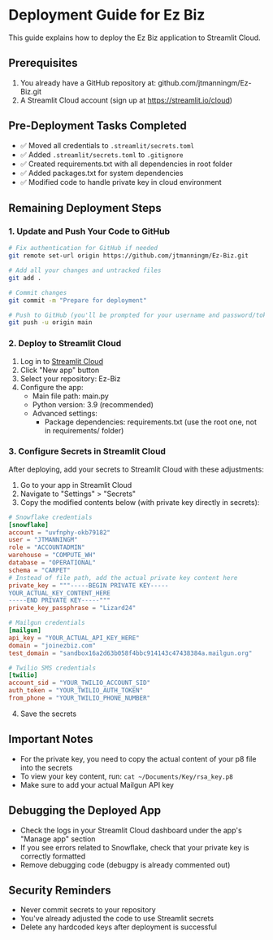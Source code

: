 # Deployment Guide for Ez Biz

This guide explains how to deploy the Ez Biz application to Streamlit Cloud.

## Prerequisites

1. You already have a GitHub repository at: github.com/jtmanningm/Ez-Biz.git
2. A Streamlit Cloud account (sign up at https://streamlit.io/cloud)

## Pre-Deployment Tasks Completed

- ✅ Moved all credentials to `.streamlit/secrets.toml`
- ✅ Added `.streamlit/secrets.toml` to `.gitignore`
- ✅ Created requirements.txt with all dependencies in root folder
- ✅ Added packages.txt for system dependencies
- ✅ Modified code to handle private key in cloud environment

## Remaining Deployment Steps

### 1. Update and Push Your Code to GitHub

```bash
# Fix authentication for GitHub if needed
git remote set-url origin https://github.com/jtmanningm/Ez-Biz.git

# Add all your changes and untracked files
git add .

# Commit changes
git commit -m "Prepare for deployment"

# Push to GitHub (you'll be prompted for your username and password/token)
git push -u origin main
```

### 2. Deploy to Streamlit Cloud

1. Log in to [Streamlit Cloud](https://streamlit.io/cloud)
2. Click "New app" button
3. Select your repository: Ez-Biz
4. Configure the app:
   - Main file path: main.py
   - Python version: 3.9 (recommended)
   - Advanced settings:
     - Package dependencies: requirements.txt (use the root one, not in requirements/ folder)

### 3. Configure Secrets in Streamlit Cloud

After deploying, add your secrets to Streamlit Cloud with these adjustments:

1. Go to your app in Streamlit Cloud
2. Navigate to "Settings" > "Secrets"
3. Copy the modified contents below (with private key directly in secrets):

```toml
# Snowflake credentials
[snowflake]
account = "uvfnphy-okb79182"
user = "JTMANNINGM"
role = "ACCOUNTADMIN" 
warehouse = "COMPUTE_WH"
database = "OPERATIONAL"
schema = "CARPET"
# Instead of file path, add the actual private key content here
private_key = """-----BEGIN PRIVATE KEY-----
YOUR_ACTUAL_KEY_CONTENT_HERE
-----END PRIVATE KEY-----"""
private_key_passphrase = "Lizard24"

# Mailgun credentials
[mailgun]
api_key = "YOUR_ACTUAL_API_KEY_HERE"
domain = "joinezbiz.com"
test_domain = "sandbox16a2d63b058f4bbc914143c47438384a.mailgun.org"

# Twilio SMS credentials
[twilio]
account_sid = "YOUR_TWILIO_ACCOUNT_SID"
auth_token = "YOUR_TWILIO_AUTH_TOKEN"
from_phone = "YOUR_TWILIO_PHONE_NUMBER"
```

4. Save the secrets

## Important Notes

- For the private key, you need to copy the actual content of your p8 file into the secrets
- To view your key content, run: `cat ~/Documents/Key/rsa_key.p8`
- Make sure to add your actual Mailgun API key

## Debugging the Deployed App

- Check the logs in your Streamlit Cloud dashboard under the app's "Manage app" section
- If you see errors related to Snowflake, check that your private key is correctly formatted
- Remove debugging code (debugpy is already commented out)

## Security Reminders

- Never commit secrets to your repository
- You've already adjusted the code to use Streamlit secrets
- Delete any hardcoded keys after deployment is successful